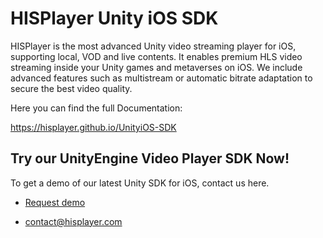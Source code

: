 # HISPlayer Unity iOS SDK

HISPlayer is the most advanced Unity video streaming player for iOS, supporting local, VOD and live contents. It enables premium HLS video streaming inside your Unity games and metaverses on iOS. We include advanced features such as multistream or automatic bitrate adaptation to secure the best video quality.

Here you can find the full Documentation:

https://hisplayer.github.io/UnityiOS-SDK

## Try our UnityEngine Video Player SDK Now!

To get a demo of our latest Unity SDK for iOS, contact us here.

* [Request demo](https://www.hisplayer.com/demo-unity-player-sdk-github/?utm_source=github&utm_medium=referral&utm_campaign=unitygithub&utm_content=20200211--unitydemocontact)

* contact@hisplayer.com
